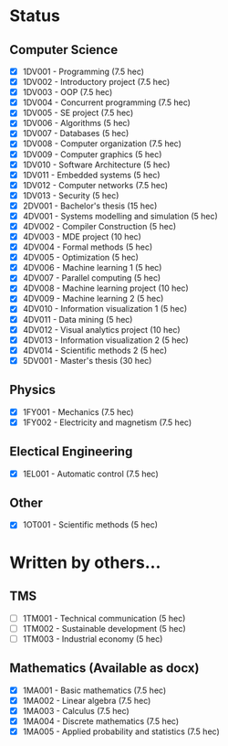 # Status

## Computer Science

- [X] 1DV001 - Programming (7.5 hec)
- [X] 1DV002 - Introductory project (7.5 hec)
- [X] 1DV003 - OOP (7.5 hec)
- [X] 1DV004 - Concurrent programming (7.5 hec)
- [X] 1DV005 - SE project (7.5 hec)
- [X] 1DV006 - Algorithms (5 hec)
- [X] 1DV007 - Databases (5 hec)
- [X] 1DV008 - Computer organization (7.5 hec)
- [X] 1DV009 - Computer graphics (5 hec)
- [X] 1DV010 - Software Architecture (5 hec)
- [X] 1DV011 - Embedded systems (5 hec)
- [X] 1DV012 - Computer networks (7.5 hec)
- [X] 1DV013 - Security (5 hec)
- [X] 2DV001 - Bachelor's thesis (15 hec)
- [X] 4DV001 - Systems modelling and simulation (5 hec)
- [X] 4DV002 - Compiler Construction (5 hec)
- [X] 4DV003 - MDE project (10 hec)
- [X] 4DV004 - Formal methods (5 hec)
- [X] 4DV005 - Optimization (5 hec)
- [X] 4DV006 - Machine learning 1 (5 hec) 
- [X] 4DV007 - Parallel computing (5 hec)
- [X] 4DV008 - Machine learning project (10 hec)
- [X] 4DV009 - Machine learning 2 (5 hec)
- [X] 4DV010 - Information visualization 1 (5 hec)
- [X] 4DV011 - Data mining (5 hec)
- [X] 4DV012 - Visual analytics project (10 hec)
- [X] 4DV013 - Information visualization 2 (5 hec)
- [X] 4DV014 - Scientific methods 2 (5 hec)
- [X] 5DV001 - Master's thesis (30 hec)

## Physics

- [X] 1FY001 - Mechanics (7.5 hec)
- [X] 1FY002 - Electricity and magnetism (7.5 hec)

## Electical Engineering

- [X] 1EL001 - Automatic control (7.5 hec)

## Other

- [X] 1OT001 - Scientific methods (5 hec)

# Written by others...

## TMS 

- [ ] 1TM001 - Technical communication (5 hec)
- [ ] 1TM002 - Sustainable development (5 hec)
- [ ] 1TM003 - Industrial economy (5 hec)

## Mathematics (Available as docx)

- [X] 1MA001 - Basic mathematics (7.5 hec)
- [X] 1MA002 - Linear algebra (7.5 hec)
- [X] 1MA003 - Calculus (7.5 hec)
- [X] 1MA004 - Discrete mathematics (7.5 hec)
- [X] 1MA005 - Applied probability and statistics (7.5 hec)
